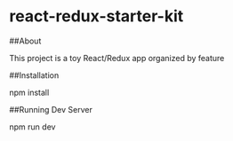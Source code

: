 # react-redux-starter-kit

##About

This project is a toy React/Redux app organized by feature

##Installation

npm install

##Running Dev Server

npm run dev


